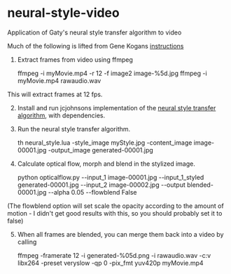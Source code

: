 # neural-style-video
Application of Gaty's neural style transfer algorithm to video

Much of the following is lifted from Gene Kogans [instructions](https://gist.github.com/genekogan/d61c8010d470e1dbe15d)

1) Extract frames from video using ffmpeg

    ffmpeg -i myMovie.mp4 -r 12 -f image2 image-%5d.jpg
    ffmpeg -i myMovie.mp4 rawaudio.wav
    
This will extract frames at 12 fps.

2) Install and run jcjohnsons implementation of the [neural style transfer algorithm](https://github.com/jcjohnson/neural-style), with dependencies.

3) Run the neural style transfer algorithm.

    th neural_style.lua -style_image myStyle.jpg -content_image image-00001.jpg -output_image generated-00001.jpg
    
4) Calculate optical flow, morph and blend in the stylized image.

    python opticalflow.py --input_1 image-00001.jpg --input_1_styled generated-00001.jpg --input_2 image-00002.jpg --output blended-00001.jpg --alpha 0.05 --flowblend False

(The flowblend option will set scale the opacity according to the amount of motion - I didn't get good results with this, so you should probably set it to false)
    
5) When all frames are blended, you can merge them back into a video by calling

    ffmpeg -framerate 12 -i generated-%05d.png -i rawaudio.wav -c:v libx264 -preset veryslow -qp 0 -pix_fmt yuv420p myMovie.mp4

